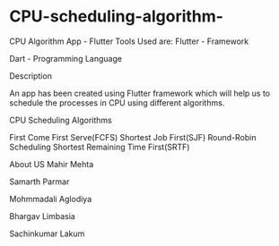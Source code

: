 # CPU-scheduling-algorithm-
CPU Algorithm App - Flutter
Tools Used are:
Flutter - Framework

Dart - Programming Language

Description

An app has been created using Flutter framework which will help us to schedule the processes in CPU using different algorithms.

CPU Scheduling Algorithms

First Come First Serve(FCFS)
Shortest Job First(SJF)
Round-Robin Scheduling
Shortest Remaining Time First(SRTF)

About US
Mahir Mehta

Samarth Parmar

Mohmmadali Aglodiya

Bhargav Limbasia

Sachinkumar Lakum
